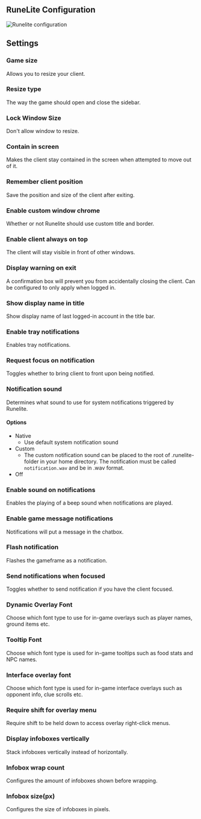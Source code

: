 ## RuneLite Configuration

![Runelite configuration](https://user-images.githubusercontent.com/29353990/59873926-f5cff400-9394-11e9-81fe-35eefc56c458.png)

## Settings
### Game size

Allows you to resize your client.

### Resize type

The way the game should open and close the sidebar.

### Lock Window Size

Don't allow window to resize.

### Contain in screen

Makes the client stay contained in the screen when attempted to move out of it.

### Remember client position

Save the position and size of the client after exiting.

### Enable custom window chrome

Whether or not Runelite should use custom title and border.

### Enable client always on top

The client will stay visible in front of other windows.

### Display warning on exit

A confirmation box will prevent you from accidentally closing the client. Can be configured to only apply when logged in.

### Show display name in title

Show display name of last logged-in account in the title bar.

### Enable tray notifications

Enables tray notifications.

### Request focus on notification

Toggles whether to bring client to front upon being notified.

### Notification sound

Determines what sound to use for system notifications triggered by Runelite.

#### Options
* Native
  * Use default system notification sound
* Custom
  * The custom notification sound can be placed to the root of .runelite-folder in your home directory. The notification must be called `notification.wav` and be in .wav format.
* Off

### Enable sound on notifications

Enables the playing of a beep sound when notifications are played.

### Enable game message notifications

Notifications will put a message in the chatbox.

### Flash notification

Flashes the gameframe as a notification.

### Send notifications when focused

Toggles whether to send notification if you have the client focused.

### Dynamic Overlay Font

Choose which font type to use for in-game overlays such as player names, ground items etc.

### Tooltip Font

Choose which font type is used for in-game tooltips such as food stats and NPC names.

### Interface overlay font

Choose which font type is used for in-game interface overlays such as opponent info, clue scrolls etc.

### Require shift for overlay menu

Require shift to be held down to access overlay right-click menus.

### Display infoboxes vertically

Stack infoboxes vertically instead of horizontally.

### Infobox wrap count

Configures the amount of infoboxes shown before wrapping.

### Infobox size(px)

Configures the size of infoboxes in pixels.